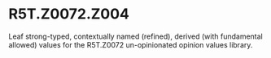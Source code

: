 # R5T.Z0072.Z004
Leaf strong-typed, contextually named (refined), derived (with fundamental allowed) values for the R5T.Z0072 un-opinionated opinion values library.